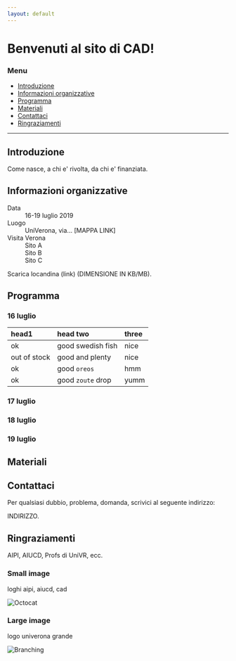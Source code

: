```yaml
---
layout: default
---
```


# Benvenuti al sito di CAD!


### Menu

* [Introduzione](#introduzione)
* [Informazioni organizzative](#informazioni-organizzative)
* [Programma](#programma)
* [Materiali](#materiali)
* [Contattaci](#contattaci)
* [Ringraziamenti](#ringraziamenti)

* * * 


## Introduzione

Come nasce, a chi e' rivolta, da chi e' finanziata.



## Informazioni organizzative

<dl>
<dt>Data</dt>
<dd>16-19 luglio 2019</dd>
<dt>Luogo</dt>
<dd>UniVerona, via... [MAPPA LINK]</dd>
<dt>Visita Verona</dt>
<dd>Sito A</dd>
<dd>Sito B</dd>
<dd>Sito C</dd>

</dl>

Scarica locandina (link) (DIMENSIONE IN KB/MB).


## Programma

### 16 luglio

| head1        | head two          | three |
|:-------------|:------------------|:------|
| ok           | good swedish fish | nice  |
| out of stock | good and plenty   | nice  |
| ok           | good `oreos`      | hmm   |
| ok           | good `zoute` drop | yumm  |


### 17 luglio


### 18 luglio


### 19 luglio



## Materiali


## Contattaci

Per qualsiasi dubbio, problema, domanda, scrivici al seguente indirizzo:

INDIRIZZO.


## Ringraziamenti

AIPI, AIUCD, Profs di UniVR, ecc.




### Small image

loghi aipi, aiucd, cad

![Octocat](https://assets-cdn.github.com/images/icons/emoji/octocat.png)

### Large image

logo univerona grande

![Branching](https://guides.github.com/activities/hello-world/branching.png)


<!--

Text can be **bold**, _italic_, or ~~strikethrough~~.

[Link to another page](./another-page.html).

There should be whitespace between paragraphs.

There should be whitespace between paragraphs. We recommend including a README, or a file with information about your project.


```js
// Javascript code with syntax highlighting.
var fun = function lang(l) {
  dateformat.i18n = require('./lang/' + l)
  return true;
}
```

```ruby
# Ruby code with syntax highlighting
GitHubPages::Dependencies.gems.each do |gem, version|
  s.add_dependency(gem, "= #{version}")
end
```-->
